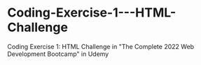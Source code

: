 # Coding-Exercise-1---HTML-Challenge

Coding Exercise 1: HTML Challenge in "The Complete 2022 Web Development Bootcamp" in Udemy
